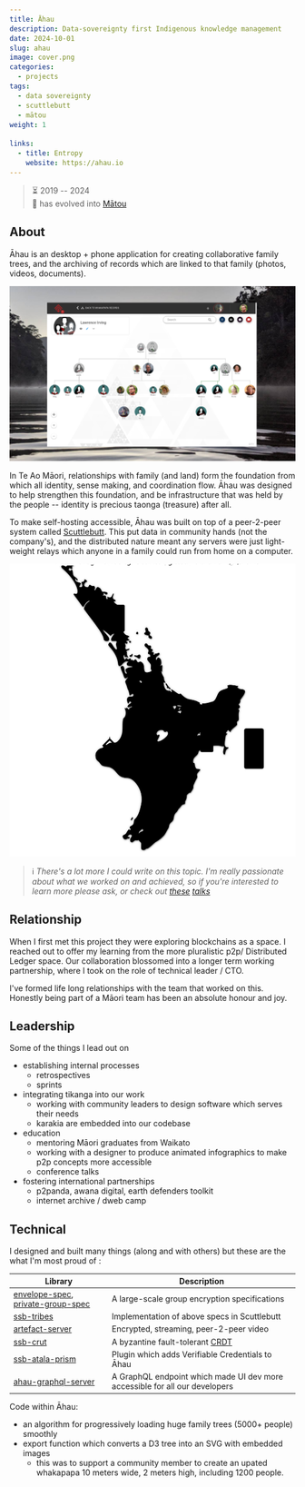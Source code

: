 ```yaml
---
title: Āhau
description: Data-sovereignty first Indigenous knowledge management
date: 2024-10-01
slug: ahau
image: cover.png
categories:
  - projects
tags:
  - data sovereignty
  - scuttlebutt
  - mātou
weight: 1

links:
  - title: Entropy
    website: https://ahau.io
---
```



> ⏳ 2019 -- 2024 <br />
> 🌱 has evolved into [Mātou](/p/matou)

## About

Āhau is an desktop + phone application for creating collaborative family trees,
and the archiving of records which are linked to that family (photos, videos,
documents).

![Screenshot a family tree in Āhau](irving_family.png)

In Te Ao Māori, relationships with family (and land) form the foundation from
which all identity, sense making, and coordination flow. Āhau was designed to
help strengthen this foundation, and be infrastructure that was held by the
people -- identity is precious taonga (treasure) after all.

To make self-hosting accessible, Āhau was built on top of a peer-2-peer system
called [Scuttlebutt](https://scuttlebutt.nz). This put data in community hands
(not the company's), and the distributed nature meant any servers were just
light-weight relays which anyone in a family could run from home on a computer.


![distributed nature of Āhau](multiple-pātaka_css.svg)

> :information_source:
_There's a lot more I could write on this topic. I'm really passionate about
what we worked on and achieved, so if you're interested to learn more please
ask, or check out [these](/p/govis-2023/) [talks](/p/fosdem-22/)_


## Relationship

When I first met this project they were exploring blockchains as a space. I
reached out to offer my learning from the more pluralistic p2p/ Distributed
Ledger space. Our collaboration blossomed into a longer term working
partnership, where I took on the role of technical leader / CTO.

I've formed life long relationships with the team that worked on this. Honestly
being part of a Māori team has been an absolute honour and joy.


## Leadership

Some of the things I lead out on
- establishing internal processes
    - retrospectives
    - sprints
- integrating tikanga into our work
    - working with community leaders to design software which serves their needs
    - karakia are embedded into our codebase
- education
    - mentoring Māori graduates from Waikato
    - working with a designer to produce animated infographics to make p2p
      concepts more accessible
    - conference talks
- fostering international partnerships
    - p2panda, awana digital, earth defenders toolkit
    - internet archive / dweb camp


## Technical

I designed and built many things (along and with others) but these are the what
I'm most proud of :

| Library | Description |
|---|---|
| [envelope-spec](https://github.com/ssbc/envelope-spec/), [private-group-spec](https://github.com/ssbc/private-group-spec) | A large-scale group encryption specifications |
| [ssb-tribes](https://www.npmjs.com/package/ssb-tribes) | Implementation of above specs in Scuttlebutt |
| [artefact-server](https://www.npmjs.com/package/artefact-server) | Encrypted, streaming, peer-2-peer video |
| [ssb-crut](https://www.npmjs.com/package/ssb-crut) | A byzantine fault-tolerant [CRDT](https://en.wikipedia.org/wiki/Conflict-free_replicated_data_type) |
| [ssb-atala-prism](https://www.npmjs.com/package/ssb-atala-prism) | Plugin which adds Verifiable Credentials to Āhau |
| [ahau-graphql-server](https://www.npmjs.com/package/ahau-graphql-server) | A GraphQL endpoint which made UI dev more accessible for all our developers |

Code within Āhau:
- an algorithm for progressively loading huge family trees (5000+ people)
  smoothly
- export function which converts a D3 tree into an SVG with embedded images
    - this was to support a community member to create an upated whakapapa 10
      meters wide, 2 meters high, including 1200 people.




